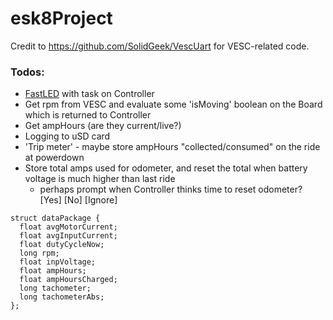 # esk8Project
Credit to https://github.com/SolidGeek/VescUart for VESC-related code.

### Todos:
- [FastLED](https://github.com/FastLED/FastLED) with task on Controller
- Get rpm from VESC and evaluate some 'isMoving' boolean on the Board which is returned to Controller
- Get ampHours (are they current/live?)
- Logging to uSD card
- 'Trip meter' - maybe store ampHours "collected/consumed" on the ride at powerdown
- Store total amps used for odometer, and reset the total when battery voltage is much higher than last ride
  - perhaps prompt when Controller thinks time to reset odometer? [Yes] [No] [Ignore]


```
struct dataPackage {
  float avgMotorCurrent;
  float avgInputCurrent;
  float dutyCycleNow;
  long rpm;
  float inpVoltage;
  float ampHours;
  float ampHoursCharged;
  long tachometer;
  long tachometerAbs;
};
```
